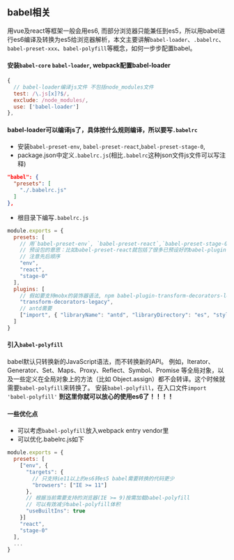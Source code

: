 ## babel相关
用vue及react等框架一般会用es6, 而部分浏览器只能兼任到es5，所以用babel进行es6编译及转换为es5给浏览器解析，本文主要讲解`babel-loader`、`.babelrc`、`babel-preset-xxx`、`babel-polyfill`等概念，如何一步步配置babel。
#### 安装`babel-core` `babel-loader`, webpack配置babel-loader
``` javascript
{
  // babel-loader编译js文件 不包括node_modules文件
  test: /\.js[x]?$/,
  exclude: /node_modules/,
  use: ['babel-loader']
},
```
#### babel-loader可以编译js了，具体按什么规则编译，所以要写`.babelrc`
* 安装`babel-preset-env`, `babel-preset-react`,`babel-preset-stage-0`,
* package.json中定义`.babelrc.js`(相比`.babelrc`这种json文件js文件可以写注释)
``` json
"babel": {
  "presets": [
    "./.babelrc.js"
  ]
},
```
* 根目录下编写`.babelrc.js`
``` javascript
module.exports = {
  presets: [
    // 用`babel-preset-env`, `babel-preset-react`,`babel-preset-stage-0`这三个预设包
    // 预设包的意思：比如babel-preset-react就包括了很多已预设好的babel-plugin-xxx包，不需要一个个npm后再写在下面的plugins里了
    // 注意先后顺序
    "env",
    "react",
    "stage-0"
  ],
  plugins: [
    // 假如要支持mobx的装饰器语法, npm babel-plugin-transform-decorators-legacy, 然后再这里引入这个插件
    "transform-decorators-legacy",
    // antd需要
    ["import", { "libraryName": "antd", "libraryDirectory": "es", "style": "css" }]
  ]
}
```
#### 引入`babel-polyfill`
babel默认只转换新的JavaScript语法，而不转换新的API。 例如，Iterator、Generator、Set、Maps、Proxy、Reflect、Symbol、Promise 等全局对象，以及一些定义在全局对象上的方法（比如 Object.assign）都不会转译。这个时候就需要`babel-polyfill`来转换了。
安装`babel-polyfill`，在入口文件`import 'babel-polyfill'`
**到这里你就可以放心的使用es6了！！！！**
#### 一些优化点
* 可以考虑`babel-polyfill`放入webpack entry vendor里
* 可以优化.babelrc.js如下
``` javascript
module.exports = {
  presets: [
    ["env", {
      "targets": {
        // 只支持ie11以上的es6转es5 babel需要转换的代码更少
        "browsers": ["IE >= 11"]
      },
      // 根据当前需要支持的浏览器(IE >= 9)按需加载babel-polyfill
      // 可以有效减少babel-polyfill体积
      "useBuiltIns": true
    }]
    "react",
    "stage-0"
  ],
  ...
}
```
